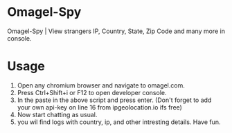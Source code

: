 # Omagel-Spy
Omagel-Spy | View strangers IP, Country, State, Zip Code and many more in console. 

# Usage
1. Open any chromium browser and navigate to omagel.com.
2. Press Ctrl+Shift+i or F12 to open developer console.
3. In the paste in the above script and press enter. (Don't forget to add your own api-key on line 16 from ipgeolocation.io ifs free)
4. Now start chatting as usual.
5. you wil find logs with country, ip, and other intresting details. Have fun.
